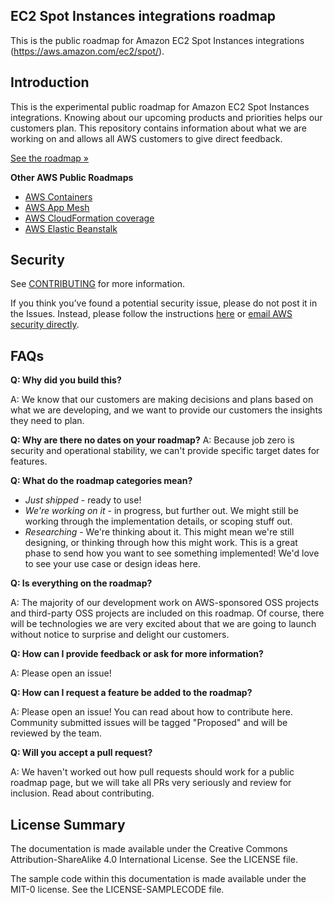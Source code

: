 ## EC2 Spot Instances integrations roadmap

This is the public roadmap for Amazon EC2 Spot Instances integrations (https://aws.amazon.com/ec2/spot/).

## Introduction
This is the experimental public roadmap for Amazon EC2 Spot Instances integrations.
Knowing about our upcoming products and priorities helps our customers plan. This repository contains information about what we are working on and allows all AWS customers to give direct feedback.

[See the roadmap »](https://github.com/aws/ec2-spot-instances-integrations-roadmap/projects/1)

**Other AWS Public Roadmaps**
* [AWS Containers](https://github.com/aws/containers-roadmap)
* [AWS App Mesh](https://github.com/aws/aws-app-mesh-roadmap)
* [AWS CloudFormation coverage](https://github.com/aws-cloudformation/aws-cloudformation-coverage-roadmap)
* [AWS Elastic Beanstalk](https://github.com/aws/elastic-beanstalk-roadmap)

## Security

See [CONTRIBUTING](CONTRIBUTING.md#security-issue-notifications) for more information.

If you think you’ve found a potential security issue, please do not post it in the Issues. Instead, please follow the instructions [here](https://aws.amazon.com/security/vulnerability-reporting/) or [email AWS security directly](mailto:aws-security@amazon.com).

## FAQs

**Q: Why did you build this?**

A: We know that our customers are making decisions and plans based on what we are developing, and we want to provide our customers the insights they need to plan.

**Q: Why are there no dates on your roadmap?**
A: Because job zero is security and operational stability, we can't provide specific target dates for features.

**Q: What do the roadmap categories mean?**
* *Just shipped* - ready to use!
* *We're working on it* - in progress, but further out. We might still be working through the implementation details, or scoping stuff out.
* *Researching* - We're thinking about it. This might mean we're still designing, or thinking through how this might work. This is a great phase to send how you want to see something implemented! We'd love to see your use case or design ideas here.

**Q: Is everything on the roadmap?**

A: The majority of our development work on AWS-sponsored OSS projects and third-party OSS projects are included on this roadmap. Of course, there will be technologies we are very excited about that we are going to launch without notice to surprise and delight our customers.

**Q: How can I provide feedback or ask for more information?**

A: Please open an issue!

**Q: How can I request a feature be added to the roadmap?**

A: Please open an issue! You can read about how to contribute here. Community submitted issues will be tagged "Proposed" and will be reviewed by the team.

**Q: Will you accept a pull request?**

A: We haven't worked out how pull requests should work for a public roadmap page, but we will take all PRs very seriously and review for inclusion. Read about contributing.


## License Summary

The documentation is made available under the Creative Commons Attribution-ShareAlike 4.0 International License. See the LICENSE file.

The sample code within this documentation is made available under the MIT-0 license. See the LICENSE-SAMPLECODE file.
